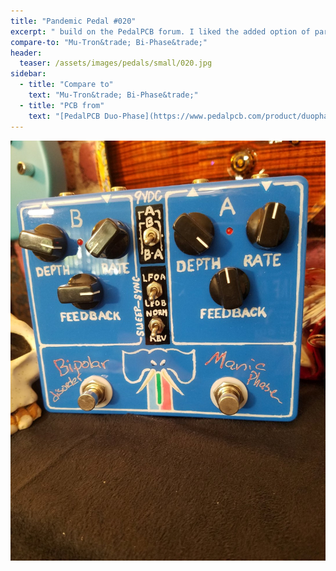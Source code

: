 ```yaml
---
title: "Pandemic Pedal #020"
excerpt: " build on the PedalPCB forum. I liked the added option of paralell/series that he did so I added that to mine. This was a fun and challenging build. I believe I also labeled it horribly wrong. I like my elephant on this one."
compare-to: "Mu-Tron&trade; Bi-Phase&trade;"
header:
  teaser: /assets/images/pedals/small/020.jpg
sidebar:
  - title: "Compare to"
    text: "Mu-Tron&trade; Bi-Phase&trade;"
  - title: "PCB from"
    text: "[PedalPCB Duo-Phase](https://www.pedalpcb.com/product/duophase/)"
---
```


![header](/assets/images/pedals/020.jpg)
